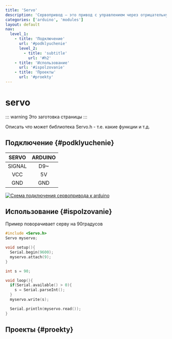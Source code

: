 ```yaml
---
title: 'Servo'
description: 'Сервопривод — это привод с управлением через отрицательную обратную связь, позволяющую точно управлять параметрами движения'
categories: ['arduino', 'modules']
layout: default
nav:
  level_1:
    - title: 'Подключение'
      url: '#podklyuchenie'
      level_2:
        - title: 'subtitle'
          url: '#h2'
    - title: 'Использование'
      url: '#ispolzovanie'
    - title: 'Проекты'
      url: '#proekty'
---
```


# servo

::: warning
Это заготовка страницы
:::


Описать что может библиотека Servo.h - т.е. какие функции и т.д.



## Подключение {#podklyuchenie}

| SERVO  | ARDUINO |
| :----: | :-----: |
| SIGNAL | D9~     |
| VCC    | 5V      |
| GND    | GND     |

[![Схема подключения сервопривода к arduino](https://orpi.borland.ml/codelab/images/e8291e7e-87ed-4001-8254-39d8eb7048cf.png "Схема подключения сервопривода к arduino")](https://orpi.borland.ml/codelab/images/e8291e7e-87ed-4001-8254-39d8eb7048cf.png)
## Использование {#ispolzovanie}
Пример поворачивает серву на 90градусов

```c
#include <Servo.h>
Servo myservo;

void setup(){
  Serial.begin(9600);
  myservo.attach(9);
}

int s = 90;

void loop(){
  if(Serial.available() > 0){
    s = Serial.parseInt();
  }
  myservo.write(s);

  Serial.println(myservo.read());
}
```

## Проекты {#proekty}
